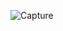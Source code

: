 ![Capture](https://user-images.githubusercontent.com/83489226/146294714-613f2f88-d0bf-49f3-afda-6d117b935adb.PNG)
